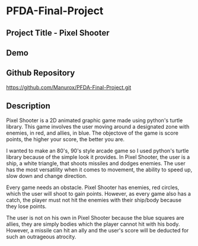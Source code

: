 # PFDA-Final-Project

## Project Title - Pixel Shooter

## Demo


## Github Repository 

https://github.com/Manurox/PFDA-Final-Project.git  

## Description

Pixel Shooter is a 2D animated graphic game made using python's turtle library. This game involves the user moving around a designated zone with enemies, in red, and allies, in blue. The objectove of the game is score points, the higher your score, the better you are. 

I wanted to make an 80's, 90's style arcade game so I used python's turtle library because of the simple look it provides. In Pixel Shooter, the user is a ship, a white triangle, that shoots missiles and dodges enemies. The user has the most versatility when it comes to movement, the ability to speed up, slow down and change direction. 

Every game needs an obstacle. Pixel Shooter has enemies, red circles, which the user will shoot to gain points. However, as every game also has a catch, the player must not hit the enemies with their ship/body because they lose points. 

The user is not on his own in Pixel Shooter because the blue squares are allies, they are simply bodies which the player cannot hit with his body. However, a missile can hit an ally and the user's score will be deducted for such an outrageous atrocity.  
